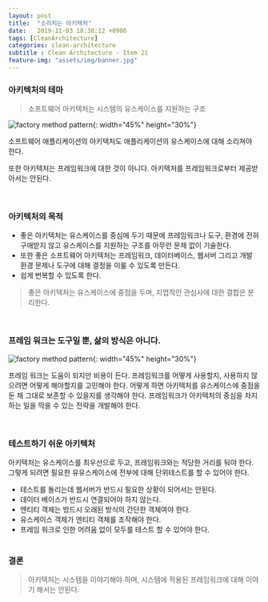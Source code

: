 ```yaml
---
layout: post
title:  "소리치는 아키텍처"
date:   2019-11-03 18:38:12 +0900
tags: [CleanArchitecture]
categories: clean-architecture
subtitle : Clean Architecture - Item 21
feature-img: "assets/img/banner.jpg"
---
```


### 아키텍처의 테마

> 소프트웨어 아키텍처는 시스템의 유스케이스를 지원하는 구조

![factory method pattern](/assets/images/post/191103/(18).jpg){: width="45%" height="30%"}

소프트웨어 애플리케이션의 아키텍처도 애플리케이션의 유스케이스에 대해 소리쳐야 한다.

또한 아키텍처는 프레임워크에 대한 것이 아니다. 아키텍처를 프레임워크로부터 제공받아서는 안된다. 

<br>

### 아키텍처의 목적

- 좋은 아키텍처는 유스케이스를 중심에 두기 때문에 프레임워크나 도구, 환경에 전혀 구애받지 않고 유스케이스를 지원하는 구조를 아무런 문제 없이 기술한다.
- 또한 좋은 소프트웨어 아키텍처는 프레임워크, 데이터베이스, 웹서버 그리고 개발 환경 문제나 도구에 대해 결정을 미룰 수 있도록 만든다. 
- 쉽게 번복할 수 있도록 한다. 

> 좋은 아키텍처는 유스케이스에 중점을 두며, 지엽적인 관심사에 대한 결합은 분리한다. 

<br>

### 프레임 워크는 도구일 뿐, 삶의 방식은 아니다.

![factory method pattern](/assets/images/post/191103/(19).png){: width="45%" height="30%"}

프레임 워크는 도움이 되지만 비용이 든다. 프레임워크를 어떻게 사용할지, 사용하지 않으려면 어떻게 해야할지를 고민해야 한다. 어떻게 하면 아키텍처를 유스케이스에 중점을 둔 채 그대로 보존할 수 있을지를 생각해야 한다. 프레임워크가 아키텍처의 중심을 차지하는 일을 막을 수 있는 전략을 개발해야 한다. 

<br>

### 테스트하기 쉬운 아키텍처

아키텍처는 유스케이스를 최우선으로 두고, 프레임워크와는 적당한 거리를 둬야 한다. 그렇게 되려면 필요한 유유스케이스에 전부에 대해 단위테스트를 할 수 있어야 한다. 



- 테스트를 돌리는데 웹서버가 반드시 필요한 상황이 되어서는 안된다.
- 데이터 베이스가 반드시 연결되어야 하지 않는다. 
- 엔티티 객체는 방드시 오래된 방식의 간단한 객체여야 한다.
- 유스케이스 객체가 엔티티 객체를 조작해야 한다.
- 프레임 워크로 인한 어려움 없이 모두를 테스트 할 수 있어야 한다.
<br><br>
### 결론

>  아키텍처는 시스템을 이야기해야 하며, 시스템에 적용된 프레임워크에 대해 이야기 해서는 안된다.


